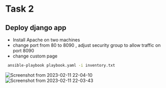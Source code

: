 # Task 2

##  Deploy django app
- Install Apache on two machines
- change port from 80 to 8090 , adjust security group to allow traffic on port 8090
- change custom page 

```bash
 ansible-playbook playbook.yaml -i inventory.txt
```

![Screenshot from 2023-02-11 22-04-10](https://user-images.githubusercontent.com/63955669/218326675-c9994825-c72c-4fa0-b45f-2f89fbe91b91.png)
![Screenshot from 2023-02-11 22-03-43](https://user-images.githubusercontent.com/63955669/218326676-2a6101f9-e66f-4798-b26d-c0e096c3ba48.png)
